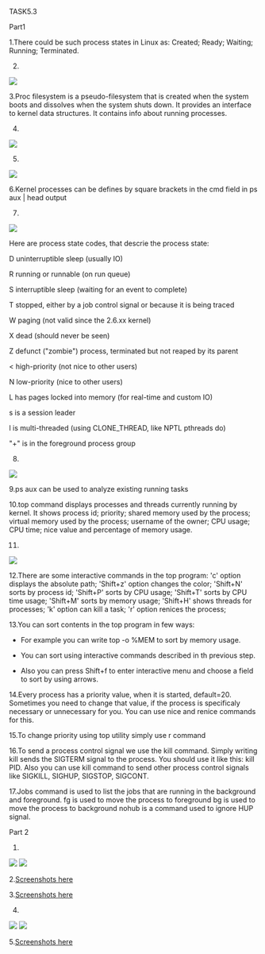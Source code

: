 TASK5.3


Part1


1.There could be such process states in Linux as: Created; Ready; Waiting; Running; Terminated.


2.
<img src="screenshots/1.png">


3.Proc filesystem is a pseudo-filesystem that is created when the system boots and dissolves when the system shuts down. It provides an interface to kernel data structures. It contains info about running processes.


4.
<img src="screenshots/2.png">


5.
<img src="screenshots/3.png">


6.Kernel processes can be defines by square brackets in the cmd field in ps aux | head output


7.
<img src="screenshots/6.png">

Here are process state codes, that descrie the process state:

D	uninterruptible sleep (usually IO)

R	running or runnable (on run queue)

S	interruptible sleep (waiting for an event to complete)

T	stopped, either by a job control signal or because it is being traced

W	paging (not valid since the 2.6.xx kernel)

X	dead (should never be seen)

Z	defunct ("zombie") process, terminated but not reaped by its parent

<	high-priority (not nice to other users)

N	low-priority (nice to other users)

L	has pages locked into memory (for real-time and custom IO)

s	is a session leader

l	is multi-threaded (using CLONE_THREAD, like NPTL pthreads do)

"+"	is in the foreground process group


8.
<img src="screenshots/4.png">


9.ps aux can be used to analyze existing running tasks


10.top command displays processes and threads currently running by kernel. It shows process id; priority; shared memory used by the process; virtual memory used by the process; username of the owner; CPU usage; CPU time; nice value and percentage of memory usage.


11.
<img src="screenshots/5.png">


12.There are some interactive commands in the top program: 'c' option displays the absolute path; 'Shift+z' option changes the color; 'Shift+N' sorts by process id; 'Shift+P' sorts by CPU usage; 'Shift+T' sorts by CPU time usage; 'Shift+M' sorts by memory usage; 'Shift+H' shows threads for processes; 'k' option can kill a task; 'r' option renices the process;


13.You can sort contents in the top program in few ways:

- For example you can write top -o %MEM to sort by memory usage.

- You can sort using interactive commands described in th previous step.

- Also you can press Shift+f to enter interactive menu and choose a field to sort by using arrows.


14.Every process has a priority value, when it is started, default=20. Sometimes you need to change that value, if the process is specificaly necessary or unnecessary for you. You can use nice and renice commands for this.


15.To change priority using top utility simply use r command


16.To send a process control signal we use the kill command. Simply writing kill sends the SIGTERM signal to the process. You should use it like this: kill PID. Also you can use kill command to send other process control signals like SIGKILL, SIGHUP, SIGSTOP, SIGCONT.


17.Jobs command is used to list the jobs that are running in the background and foreground.
fg is used to move the process to foreground
bg is used to move the process to background
nohub is a command used to ignore HUP signal.


Part 2


1.
<img src="screenshots/11.png">
<img src="screenshots/12.png">


2.<a href="part2-2.md">Screenshots here</a>


3.<a href="part2-3.md">Screenshots here</a>


4.
<img src="screenshots/21.png">
<img src="screenshots/21a.png">


5.<a href="part2-5.md">Screenshots here</a>
